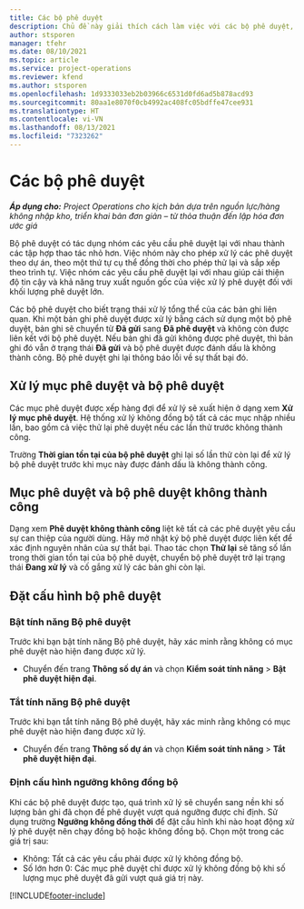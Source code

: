 ```yaml
---
title: Các bộ phê duyệt
description: Chủ đề này giải thích cách làm việc với các bộ phê duyệt, yêu cầu và tập hợp con các thao tác đó.
author: stsporen
manager: tfehr
ms.date: 08/10/2021
ms.topic: article
ms.service: project-operations
ms.reviewer: kfend
ms.author: stsporen
ms.openlocfilehash: 1d9333033eb2b03966c6531d0fd6ad5b878acd93
ms.sourcegitcommit: 80aa1e8070f0cb4992ac408fc05bdffe47cee931
ms.translationtype: HT
ms.contentlocale: vi-VN
ms.lasthandoff: 08/13/2021
ms.locfileid: "7323262"
---
```

# <a name="approval-sets"></a>Các bộ phê duyệt

_**Áp dụng cho:** Project Operations cho kịch bản dựa trên nguồn lực/hàng không nhập kho, triển khai bản đơn giản – từ thỏa thuận đến lập hóa đơn ước giá_

Bộ phê duyệt có tác dụng nhóm các yêu cầu phê duyệt lại với nhau thành các tập hợp thao tác nhỏ hơn. Việc nhóm này cho phép xử lý các phê duyệt theo dự án, theo một thứ tự cụ thể đồng thời cho phép thử lại và sắp xếp theo trình tự. Việc nhóm các yêu cầu phê duyệt lại với nhau giúp cải thiện độ tin cậy và khả năng truy xuất nguồn gốc của việc xử lý phê duyệt đối với khối lượng phê duyệt lớn.

Các bộ phê duyệt cho biết trạng thái xử lý tổng thể của các bản ghi liên quan. Khi một bản ghi phê duyệt được xử lý bằng cách sử dụng một bộ phê duyệt, bản ghi sẽ chuyển từ **Đã gửi** sang **Đã phê duyệt** và không còn được liên kết với bộ phê duyệt. Nếu bản ghi đã gửi không được phê duyệt, thì bản ghi đó vẫn ở trạng thái **Đã gửi** và bộ phê duyệt được đánh dấu là không thành công. Bộ phê duyệt ghi lại thông báo lỗi về sự thất bại đó.

## <a name="processing-approvals-and-approval-sets"></a>Xử lý mục phê duyệt và bộ phê duyệt
Các mục phê duyệt được xếp hàng đợi để xử lý sẽ xuất hiện ở dạng xem **Xử lý mục phê duyệt**. Hệ thống xử lý không đồng bộ tất cả các mục nhập nhiều lần, bao gồm cả việc thử lại phê duyệt nếu các lần thử trước không thành công.

Trường **Thời gian tồn tại của bộ phê duyệt** ghi lại số lần thử còn lại để xử lý bộ phê duyệt trước khi mục này được đánh dấu là không thành công.

## <a name="failed-approvals-and-approval-sets"></a>Mục phê duyệt và bộ phê duyệt không thành công
Dạng xem **Phê duyệt không thành công** liệt kê tất cả các phê duyệt yêu cầu sự can thiệp của người dùng. Hãy mở nhật ký bộ phê duyệt được liên kết để xác định nguyên nhân của sự thất bại.
Thao tác chọn **Thử lại** sẽ tăng số lần trong thời gian tồn tại của bộ phê duyệt, chuyển bộ phê duyệt trở lại trạng thái **Đang xử lý** và cố gắng xử lý các bản ghi còn lại.

## <a name="configure-approval-sets"></a>Đặt cấu hình bộ phê duyệt

### <a name="enable-the-approval-sets-feature"></a>Bật tính năng Bộ phê duyệt
Trước khi bạn bật tính năng Bộ phê duyệt, hãy xác minh rằng không có mục phê duyệt nào hiện đang được xử lý.

- Chuyển đến trang **Thông số dự án** và chọn **Kiểm soát tính năng** > **Bật phê duyệt hiện đại**.

### <a name="turn-off-the-approval-sets-feature"></a>Tắt tính năng Bộ phê duyệt
Trước khi bạn tắt tính năng Bộ phê duyệt, hãy xác minh rằng không có mục phê duyệt nào hiện đang được xử lý.

- Chuyển đến trang **Thông số dự án** và chọn **Kiểm soát tính năng** > **Tắt phê duyệt hiện đại**.

### <a name="configuring-the-asynchronous-threshold"></a>Định cấu hình ngưỡng không đồng bộ 
Khi các bộ phê duyệt được tạo, quá trình xử lý sẽ chuyển sang nền khi số lượng bản ghi đã chọn để phê duyệt vượt quá ngưỡng được chỉ định. Sử dụng trường **Ngưỡng không đồng thời** để đặt cấu hình khi nào hoạt động xử lý phê duyệt nên chạy đồng bộ hoặc không đồng bộ. Chọn một trong các giá trị sau:

  - Không: Tất cả các yêu cầu phải được xử lý không đồng bộ. 
  - Số lớn hơn 0: Các mục phê duyệt chỉ được xử lý không đồng bộ khi số lượng mục phê duyệt đã gửi vượt quá giá trị này.

[!INCLUDE[footer-include](../includes/footer-banner.md)]
